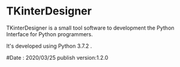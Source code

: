 # TKinterDesigner
TKinterDesigner is a small tool software to development the Python Interface for Python programmers.

It's developed using Python 3.7.2 .

#Date : 2020/03/25
publish version:1.2.0
